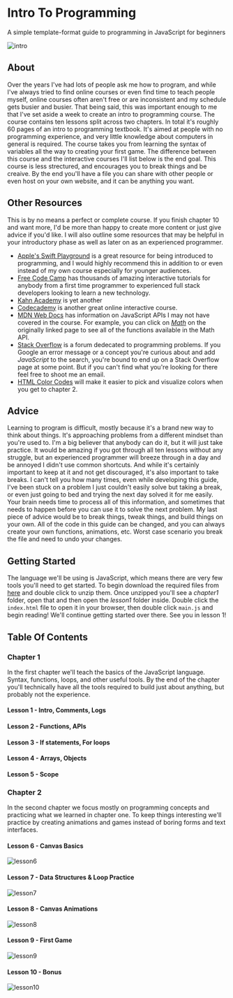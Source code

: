 # Intro To Programming
 A simple template-format guide to programming in JavaScript for beginners
 
![intro](https://user-images.githubusercontent.com/1683528/79035160-9daaee00-7b70-11ea-8762-29141bbb6142.gif)

## About
Over the years I've had lots of people ask me how to program, and while I've always tried to find online courses or even find time to teach people myself, online courses often aren't free or are inconsistent and my schedule gets busier and busier. That being said, this was important enough to me that I've set aside a week to create an intro to programming course. The course contains ten lessons split across two chapters. In total it's roughly 60 pages of an intro to programming textbook. It's aimed at people with no programming experience, and very little knowledge about computers in general is required. The course takes you from learning the syntax of variables all the way to creating your first game. The difference between this course and the interactive courses I'll list below is the end goal. This course is less strectured, and encourages you to break things and be creaive. By the end you'll have a file you can share with other people or even host on your own website, and it can be anything you want.

## Other Resources
This is by no means a perfect or complete course. If you finish chapter 10 and want more, I'd be more than happy to create more content or just give advice if you'd like. I will also outline some resources that may be helpful in your introductory phase as well as later on as an experienced programmer.
- [Apple's Swift Playground](https://www.apple.com/swift/playgrounds/) is a great resource for being introduced to programming, and I would highly recommend this in addition to or even instead of my own course especially for younger audiences.
- [Free Code Camp](https://www.freecodecamp.org/) has thousands of amazing interactive tutorials for anybody from a first time programmer to experienced full stack developers looking to learn a new technology.
- [Kahn Academy](https://www.khanacademy.org/computing/computer-programming/programming) is yet another 
- [Codecademy](https://www.codecademy.com/courses/introduction-to-javascript/lessons/introduction-to-javascript/) is another great online interactive course.
- [MDN Web Docs](https://developer.mozilla.org/en-US/docs/Web/JavaScript/Reference/Global_Objects) has information on JavaScript APIs I may not have covered in the course. For example, you can click on [_Math_](https://developer.mozilla.org/en-US/docs/Web/JavaScript/Reference/Global_Objects/Math) on the originally linked page to see all of the functions available in the Math API.
- [Stack Overflow](https://stackoverflow.com/) is a forum dedecated to programming problems. If you Google an error message or a concept you're curious about and add _JavaScript_ to the search, you're bound to end up on a Stack Overflow page at some point. But if you can't find what you're looking for there feel free to shoot me an email.
- [HTML Color Codes](https://htmlcolorcodes.com/color-picker/) will make it easier to pick and visualize colors when you get to chapter 2.


## Advice
Learning to program is difficult, mostly because it's a brand new way to think about things. It's approaching problems from a different mindset than you're used to. I'm a big believer that anybody can do it, but it will just take practice. It would be amazing if you got through all ten lessons without any struggle, but an experienced programmer will breeze through in a day and be annoyed I didn't use common shortcuts. And while it's certainly important to keep at it and not get discouraged, it's also important to take breaks. I can't tell you how many times, even while developing this guide, I've been stuck on a problem I just couldn't easily solve but taking a break, or even just going to bed and trying the next day solved it for me easily. Your brain needs time to process all of this information, and sometimes that needs to happen before you can use it to solve the next problem. My last piece of advice would be to break things, tweak things, and build things on your own. All of the code in this guide can be changed, and you can always create your own functions, animations, etc. Worst case scenario you break the file and need to undo your changes. 

## Getting Started
The language we'll be using is JavaScript, which means there are very few tools you'll need to get started. To begin download the required files from [here](https://github.com/uPaymeiFixit/intro_to_programming/archive/master.zip) and double click to unzip them. Once unzipped you'll see a _chapter1_ folder, open that and then open the _lesson1_ folder inside. Double click the `index.html` file to open it in your browser, then double click `main.js` and begin reading! We'll continue getting started over there. See you in lesson 1!

## Table Of Contents
### Chapter 1
In the first chapter we'll teach the basics of the JavaScript language. Syntax, functions, loops, and other useful tools. By the end of the chapter you'll technically have all the tools required to build just about anything, but probably not the experience.
#### Lesson 1 - Intro, Comments, Logs
#### Lesson 2 - Functions, APIs
#### Lesson 3 - If statements, For loops
#### Lesson 4 - Arrays, Objects
#### Lesson 5 - Scope
### Chapter 2
In the second chapter we focus mostly on programming concepts and practicing what we learned in chapter one. To keep things interesting we'll practice by creating animations and games instead of boring forms and text interfaces.
#### Lesson 6 - Canvas Basics
![lesson6](https://user-images.githubusercontent.com/1683528/79034242-5a00b600-7b69-11ea-9bf6-c3d80faa2d96.png)
#### Lesson 7 - Data Structures & Loop Practice
![lesson7](https://user-images.githubusercontent.com/1683528/79034240-5705c580-7b69-11ea-9472-10bb29a6e9c5.png)
#### Lesson 8 - Canvas Animations
![lesson8](https://user-images.githubusercontent.com/1683528/79034236-52411180-7b69-11ea-8cbf-ca6cef88f02b.gif)
#### Lesson 9 - First Game
![lesson9](https://user-images.githubusercontent.com/1683528/79034234-4ead8a80-7b69-11ea-9593-4da3f15e5382.gif)
#### Lesson 10 - Bonus
![lesson10](https://user-images.githubusercontent.com/1683528/79034207-3178bc00-7b69-11ea-92ff-57107f665282.gif)
